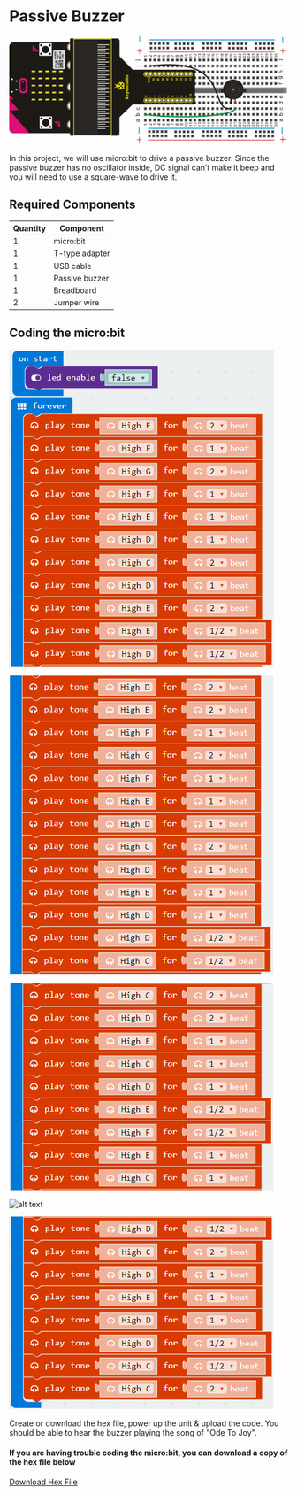 # Passive Buzzer

![alt text](passive-buzzer.png "Passive Buzzer")

In this project, we will use micro:bit to drive a passive buzzer. Since the passive buzzer has no oscillator inside, DC signal can’t make it beep and you will need to use a square-wave to drive it.

## Required Components
Quantity | Component
--- | ---
1 | micro:bit
1 | T-type adapter
1 | USB cable
1 | Passive buzzer
1 | Breadboard
2 | Jumper wire

## Coding the micro:bit
![alt text](passive-buzzer-code-1.png "Passive Buzzer - Code Block")

![alt text](passive-buzzer-code-2.png "Passive Buzzer - Code Block")

![alt text](passive-buzzer-code-3.png "Passive Buzzer - Code Block")

![alt text](passive-buzzer-code-4.png "Passive Buzzer - Code Block")

![alt text](passive-buzzer-code-5.png "Passive Buzzer - Code Block")

Create or download the hex file, power up the unit & upload the code. You should be able to hear the buzzer playing the song of "Ode To Joy".

#### If you are having trouble coding the micro:bit, you can download a copy of the hex file below
[Download Hex File](https://github.com/Jaycar-Electronics/micro-bit-Starter-Kit/blob/master/Project%2011%20-%20Passive%20Buzzer/Passive-Buzzer.zip?raw=true)
